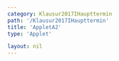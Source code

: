 ```yaml
---
category: Klausur2017IHaupttermin
path: '/Klausur2017IHaupttermin'
title: 'AppletA2'
type: 'Applet'

layout: nil
---
```

<script type="text/javascript" src="https://cdnjs.cloudflare.com/ajax/libs/jsxgraph/0.99.7/jsxgraphcore.js"></script>
<link type="text/css" href="https://cdnjs.cloudflare.com/ajax/libs/jsxgraph/0.99.6/jsxgraph.css"><link rel="stylesheet" type="text/css" href="//cdnjs.cloudflare.com/ajax/libs/jsxgraph/0.99.7/jsxgraph.css" />
<div id="c53a4561-a834-4a0c-9f1e-975a9efe9c24" class="jxgbox" style="width:500px; height:500px">
<script type="text/javascript">
(function(){
 const board = JXG.JSXGraph.initBoard('c53a4561-a834-4a0c-9f1e-975a9efe9c24', {
    							boundingbox: [-1, 10, 9, -2],
                  axis: true
              });
 

var phi = board.create('slider', [[5,6], [8,6], [0, 40, 90]], {name:'&phi;'});
var A = board.create('point',[-0.5,1],{fixed:true})
var B = board.create('point',[3.5,1],{fixed:true})
var C = board.create('point',[function(){return A.X()+(8*Math.cos(phi.Value()* Math.PI/180)-0.5)},function(){return A.Y()+((1/Math.cos(phi.Value()* Math.PI/180))+1)}], {trace:true, color:'green'})
var l1 = board.create('line',[A,B],{straightFirst:false, straightLast:false, color:'red'})
var l2 = board.create('line',[A,C],{straightFirst:false, straightLast:false, color:'green'})
var l3 = board.create('line',[C,B],{straightFirst:false, straightLast:false, color:'green'})
board.create('text', [1.5, 0.5, '4'], {fontsize:18, color:'red'});
})();
  
  </script>
  </div>
